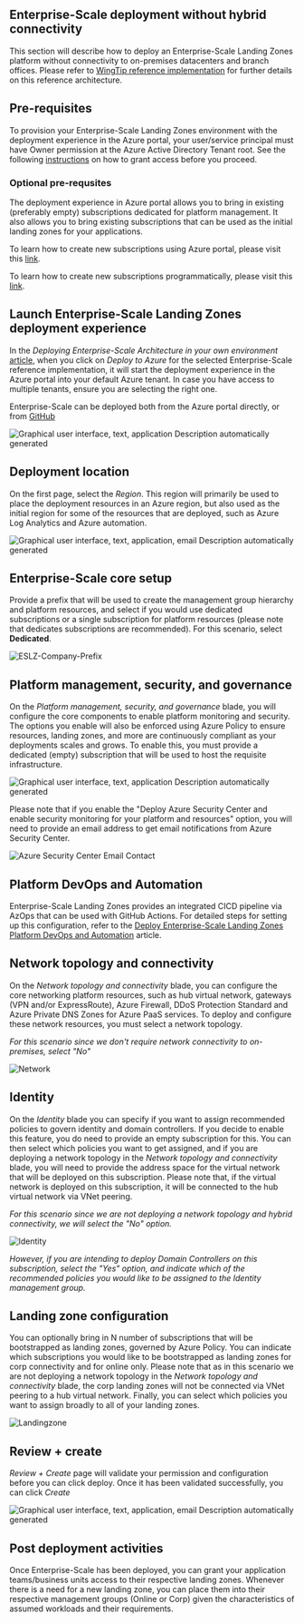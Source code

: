 ## Enterprise-Scale deployment without hybrid connectivity

This section will describe how to deploy an Enterprise-Scale Landing Zones platform without connectivity to on-premises datacenters and branch offices. Please refer to [WingTip reference implementation](https://github.com/Azure/Enterprise-Scale/blob/main/docs/reference/wingtip/README.md) for further details on this reference architecture.

## Pre-requisites

To provision your Enterprise-Scale Landing Zones environment with the deployment experience in the Azure portal, your user/service principal must have Owner permission at the Azure Active Directory Tenant root. See the following [instructions](./Deploying-Enterprise-Scale-Pre-requisites) on how to grant access before you proceed.

### Optional pre-requsites

The deployment experience in Azure portal allows you to bring in existing (preferably empty) subscriptions dedicated for platform management. It also allows you to bring existing subscriptions that can be used as the initial landing zones for your applications.

To learn how to create new subscriptions using Azure portal, please visit this [link](https://azure.microsoft.com/en-us/blog/create-enterprise-subscription-experience-in-azure-portal-public-preview/).

To learn how to create new subscriptions programmatically, please visit this [link](https://docs.microsoft.com/en-us/azure/cost-management-billing/manage/programmatically-create-subscription).

## Launch Enterprise-Scale Landing Zones deployment experience

In the *Deploying Enterprise-Scale Architecture in your own environment* [article](https://github.com/Azure/Enterprise-Scale#deploying-enterprise-scale-architecture-in-your-own-environment), when you click on *Deploy to Azure* for the selected Enterprise-Scale reference implementation, it will start the deployment experience in the Azure portal into your default Azure tenant. In case you have access to multiple tenants, ensure you are selecting the right one.

Enterprise-Scale can be deployed both from the Azure portal directly, or from [GitHub](https://github.com/Azure/Enterprise-Scale#deploying-enterprise-scale-architecture-in-your-own-environment)

![Graphical user interface, text, application  Description automatically generated](./media/clip_image004.jpg)

## Deployment location

On the first page, select the *Region*. This region will primarily be used to place the deployment resources in an Azure region, but also used as the initial region for some of the resources that are deployed, such as Azure Log Analytics and Azure automation.

![Graphical user interface, text, application, email  Description automatically generated](./media/clip_image010.jpg)

## Enterprise-Scale core setup

Provide a prefix that will be used to create the management group hierarchy and platform resources, and select if you would use dedicated subscriptions or a single subscription for platform resources (please note that dedicates subscriptions are recommended). For this scenario, select **Dedicated**.

![ESLZ-Company-Prefix](./media/ESLZ-Company-Prefix.JPG)

## Platform management, security, and governance

On the *Platform management, security, and governance* blade, you will configure the core components to enable platform monitoring and security. The options you enable will also be enforced using Azure Policy to ensure resources, landing zones, and more are continuously compliant as your deployments scales and grows. To enable this, you must provide a dedicated (empty) subscription that will be used to host the requisite infrastructure.

![Graphical user interface, text, application  Description automatically generated](./media/clip_image014.jpg)

Please note that if you enable the "Deploy Azure Security Center and enable security monitoring for your platform and resources" option, you will need to provide an email address to get email notifications from Azure Security Center.

![Azure Security Center Email Contact](./media/clip_image014asc.jpg)

## Platform DevOps and Automation

Enterprise-Scale Landing Zones provides an integrated CICD pipeline via AzOps that can be used with GitHub Actions. For detailed steps for setting up this configuration, refer to the [Deploy Enterprise-Scale Landing Zones Platform DevOps and Automation](./Deploying-Enterprise-Scale-Platform-DevOps) article.

## Network topology and connectivity
On the *Network topology and connectivity* blade, you can configure the core networking platform resources, such as hub virtual network, gateways (VPN and/or ExpressRoute), Azure Firewall, DDoS Protection Standard and Azure Private DNS Zones for Azure PaaS services. To deploy and configure these network resources, you must select a network topology.

*For this scenario since we don't require network connectivity to on-premises, select "No"*

![Network](https://user-images.githubusercontent.com/79409563/137819649-d1bb97eb-fda7-446a-b9cd-9f447306d3f6.jpg)

## Identity
On the *Identity* blade you can specify if you want to assign recommended policies to govern identity and domain controllers. If you decide to enable this feature, you do need to provide an empty subscription for this. You can then select which policies you want to get assigned, and if you are deploying a network topology in the *Network topology and connectivity* blade, you will need to provide the address space for the virtual network that will be deployed on this subscription. Please note that, if the virtual network is deployed on this subscription, it will be connected to the hub virtual network via VNet peering. 

*For this scenario since we are not deploying a network topology and hybrid connectivity, we will select the "No" option.* 

![Identity](https://user-images.githubusercontent.com/79409563/137819658-2efaed58-14f0-46f6-81f5-ff1e6859e9d3.jpg)

*However, if you are intending to deploy Domain Controllers on this subscription, select the "Yes" option, and indicate which of the recommended policies you would like to be assigned to the Identity management group.*

## Landing zone configuration

You can optionally bring in N number of subscriptions that will be bootstrapped as landing zones, governed by Azure Policy. You can indicate which subscriptions you would like to be bootstrapped as landing zones for corp connectivity and for online only. Please note that as in this scenario we are not deploying a network topology in the *Network topology and connectivity* blade, the corp landing zones will not be connected via VNet peering to a hub virtual network. Finally, you can select which policies you want to assign broadly to all of your landing zones.

![Landingzone](https://user-images.githubusercontent.com/79409563/137821031-d161e83c-b02a-4414-94aa-b237a26bbc2b.jpg)

## Review + create

*Review + Create* page will validate your permission and configuration before you can click deploy. Once it has been validated successfully, you can click *Create*

![Graphical user interface, text, application, email  Description automatically generated](./media/clip_image039.jpg)

## Post deployment activities

Once Enterprise-Scale has been deployed, you can grant your application teams/business units access to their respective landing zones. Whenever there is a need for a new landing zone, you can place them into their respective management groups (Online or Corp) given the characteristics of assumed workloads and their requirements.

